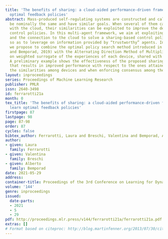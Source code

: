 ```yaml
---
title: 'The benefits of sharing: a cloud-aided performance-driven framework to learn
  optimal feedback policies'
abstract: Mass-produced self-regulating systems are constructed and calibrated to
  be nominally the same and have similar goals. When several of them can share information
  with the cloud, their similarities can be exploited to improve the design of individual
  control policies. In this multi-agent framework, we aim at exploiting these similarities
  and the connection to the cloud to solve a sharing-based control policy optimization,
  so as to leverage on information provided by “trustworthy” agents. In this paper,
  we propose to combine the optimal policy search method introduced in (Ferrarotti
  and Bemporad, 2019) with the Alternating Direction Method of Multipliers, by relying
  on weighted surrogate of the experiences of each device, shared with the cloud.
  A preliminary example shows the effectiveness of the proposed sharing-based method,
  that results in improved performance with respect to the ones attained when neglecting
  the similarities among devices and when enforcing consensus among their policies.
layout: inproceedings
series: Proceedings of Machine Learning Research
publisher: PMLR
issn: 2640-3498
id: ferrarotti21a
month: 0
tex_title: 'The benefits of sharing: a cloud-aided performance-driven framework to
  learn optimal feedback policies'
firstpage: 87
lastpage: 98
page: 87-98
order: 87
cycles: false
bibtex_author: Ferrarotti, Laura and Breschi, Valentina and Bemporad, Alberto
author:
- given: Laura
  family: Ferrarotti
- given: Valentina
  family: Breschi
- given: Alberto
  family: Bemporad
date: 2021-05-29
address:
container-title: Proceedings of the 3rd Conference on Learning for Dynamics and Control
volume: '144'
genre: inproceedings
issued:
  date-parts:
  - 2021
  - 5
  - 29
pdf: http://proceedings.mlr.press/v144/ferrarotti21a/ferrarotti21a.pdf
extras: []
# Format based on citeproc: http://blog.martinfenner.org/2013/07/30/citeproc-yaml-for-bibliographies/
---
```

